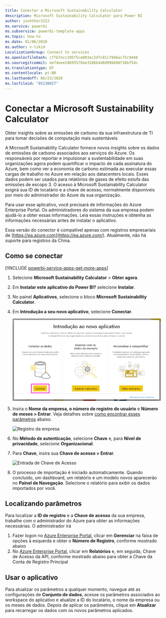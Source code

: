 ```yaml
---
title: Conectar a Microsoft Sustainability Calculator
description: Microsoft Sustainability Calculator para Power BI
author: joshthor3222
ms.service: powerbi
ms.subservice: powerbi-template-apps
ms.topic: how-to
ms.date: 01/06/2020
ms.author: v-tikid
LocalizationGroup: Connect to services
ms.openlocfilehash: cffb7ecc195f5ce803ec2dfc81c794bac75c9448
ms.sourcegitcommit: eef4eee24695570ae3186b4d8d99660df16bf54c
ms.translationtype: HT
ms.contentlocale: pt-BR
ms.lasthandoff: 06/23/2020
ms.locfileid: "85230027"
---
```

# <a name="connect-the-microsoft-sustainability-calculator"></a>Conectar a Microsoft Sustainability Calculator
Obter insights sobre as emissões de carbono da sua infraestrutura de TI para tomar decisões de computação mais sustentáveis

A Microsoft Sustainability Calculator fornece novos insights sobre os dados de emissões de carbono associados aos serviços do Azure. Os responsáveis por reportar e impulsionar a sustentabilidade em suas organizações agora podem quantificar o impacto de cada assinatura do Azure, bem como ver a economia de carbono estimada ao executar essas cargas de trabalho no Azure em relação aos datacenters locais. Esses dados podem ser usados para relatórios de gases de efeito estufa das emissões de escopo 3. O acesso à Microsoft Sustainability Calculator exigirá sua ID de locatário e a chave de acesso, normalmente disponíveis por meio do administrador do Azure da sua organização.

Para usar esse aplicativo, você precisará de informações do Azure Enterprise Portal. Os administradores do sistema da sua empresa podem ajudá-lo a obter essas informações. Leia essas instruções e obtenha as informações necessárias antes de instalar o aplicativo. 

Essa versão do conector é compatível apenas com registros empresariais de [https://ea.azure.com](https://ea.azure.com/). Atualmente, não há suporte para registros da China.

## <a name="how-to-connect"></a>Como se conectar
[!INCLUDE [powerbi-service-apps-get-more-apps](../includes/powerbi-service-apps-get-more-apps.md)]

1. Selecione **Microsoft Sustainability Calculator** \> **Obter agora**.
1. Em **Instalar este aplicativo do Power BI?** selecione **Instalar**.
1. No painel **Aplicativos**, selecione o bloco **Microsoft Sustainability Calculator**.
1. Em **Introdução a seu novo aplicativo**, selecione **Conectar**.

    ![Introdução ao novo aplicativo](media/service-connect-to-zendesk/power-bi-new-app-connect-get-started.png)

1. Insira o **Nome da empresa, o número de registro do usuário** e **Número de meses \> Entrar**. Veja detalhes sobre [como encontrar esses parâmetros](#finding-parameters) abaixo.

    ![Registro da empresa](media/service-connect-to-microsoft-sustainability-calculator/company-enrollment.png)

1. No **Método de autenticação**, selecione **Chave** e, para **Nível de privacidade**, selecione **Organizacional**.
1. Para **Chave**, insira sua **Chave de acesso \> Entrar**.

    ![Entrada de Chave de Acesso](media/service-connect-to-microsoft-sustainability-calculator/access-key-entry.png)

1. O processo de importação é iniciado automaticamente. Quando concluído, um dashboard, um relatório e um modelo novos aparecerão no **Painel de Navegação**. Selecione o relatório para exibir os dados importados por você.

## <a name="finding-parameters"></a>Localizando parâmetros

Para localizar a **ID de registro** e a **Chave de acesso** da sua empresa, trabalhe com o administrador do Azure para obter as informações necessárias. O administrador irá

1. Fazer logon no [Azure Enterprise Portal](https://ea.azure.com), clicar em **Gerenciar** na faixa de opções à esquerda e obter o **Número de Registro**, conforme mostrado abaixo
2. No [Azure Enterprise Portal](https://ea.azure.com), clicar em **Relatórios** e, em seguida, Chave de Acesso da API, conforme mostrado abaixo para obter a Chave da Conta de Registro Principal

## <a name="using-the-app"></a>Usar o aplicativo

Para atualizar os parâmetros a qualquer momento, navegue até as configurações de **Conjunto de dados**, acesse os parâmetros associados ao workspace do aplicativo e atualize a ID do locatário, o nome da empresa ou os meses de dados. Depois de aplicar os parâmetros, clique em **Atualizar** para recarregar os dados com os novos parâmetros aplicados.
